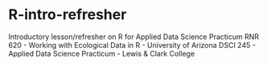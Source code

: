 # R-intro-refresher
Introductory lesson/refresher on R for Applied Data Science Practicum
RNR 620 - Working with Ecological Data in R - University of Arizona
DSCI 245 - Applied Data Science Practicum - Lewis & Clark College




